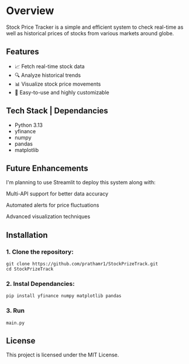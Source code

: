 # Overview 
Stock Price Tracker is a simple and efficient system to check real-time as well as historical prices of stocks from various markets around globe.

## Features  
- 📈 Fetch real-time stock data  
- 🔍 Analyze historical trends  
- 📊 Visualize stock price movements  
- 🚀 Easy-to-use and highly customizable

## Tech Stack | Dependancies
- Python 3.13
- yfinance
- numpy
- pandas
- matplotlib

## Future Enhancements 
I'm planning to use Streamlit to deploy this system along with:

Multi-API support for better data accuracy

Automated alerts for price fluctuations

Advanced visualization techniques


## Installation 
### 1. Clone the repository:  
   ```
   git clone https://github.com/prathamr1/StockPrizeTrack.git  
   cd StockPrizeTrack
  ```

### 2. Instal Dependancies:
  ```
  pip install yfinance numpy matplotlib pandas
  ```

### 3. Run
  ```
  main.py
  ```

## License 
This project is licensed under the MIT License.
